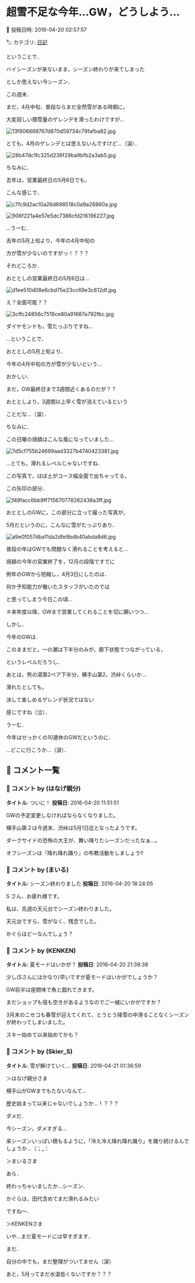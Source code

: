 # 超雪不足な今年…GW，どうしよう…

📅 投稿日時: 2016-04-20 02:57:57

🏷️ カテゴリ: [日記](cc4b5682fb7b8b144980957a978653fb0.md)

ということで．


ハイシーズンが来ないまま，シーズン終わりが来てしまった


としか思えない今シーズン．





この週末．


まだ，4月中旬．普段ならまだ全然雪がある時期に，


大変寂しい積雪量のゲレンデを滑ったわけですが…




![13f906669767d870d59734c79fafba82.jpg](images/13f906669767d870d59734c79fafba82.jpg)




とても，4月のゲレンデとは思えないんですけど…（涙）．




![28b47dc1fc325d236f29ba9bfb2a3ab5.jpg](images/28b47dc1fc325d236f29ba9bfb2a3ab5.jpg)







ちなみに．


去年は，営業最終日の5月6日でも，


こんな感じで．




![c7fc9d2ac10a26d698518c0a9a28860a.jpg](images/c7fc9d2ac10a26d698518c0a9a28860a.jpg)









![906f221a4e57e5dc7386cfd216196227.jpg](images/906f221a4e57e5dc7386cfd216196227.jpg)




…うーむ．


去年の5月上旬より，今年の4月中旬の


方が雪が少ないのですがっ！？？？





それどころか．


おととしの営業最終日の5月6日は…




![d1ee510d08e6cbd75e23cc69e3c612df.jpg](images/d1ee510d08e6cbd75e23cc69e3c612df.jpg)




え？全面可能？？




![3cffc24856c7519ce80a91687a792fbc.jpg](images/3cffc24856c7519ce80a91687a792fbc.jpg)




ダイヤモンドも，雪たっぷりですね…





…ということで．


おととしの5月上旬より．


今年の4月中旬の方が雪が少ないという…


おかしい．


まだ，GW最終日まで3週間近くあるのだが？？


おととしより，3週間以上早く雪が消えているという


ことだな…（涙）．





ちなみに．


この日曜の焼額はこんな風になっていました…




![7d5cf755b24699aad3327b4740423381.jpg](images/7d5cf755b24699aad3327b4740423381.jpg)




…とても，滑れるレベルじゃないですね．


この写真で，ほぼ土がコース幅全面で出ちゃってる，


この矢印の部分．




![f49facc6bb9ff715670778262436a3ff.jpg](images/f49facc6bb9ff715670778262436a3ff.jpg)




おととしのGWに，この部分に立って撮った写真が，


5月だというのに，こんなに雪がたっぷりあり．




![a9e0f057dba11da2dfe9bdb40abda8d6.jpg](images/a9e0f057dba11da2dfe9bdb40abda8d6.jpg)




普段の年はGWでも問題なく滑れることを考えると…





焼額の今年の営業終了を，12月の段階ですでに


例年のGWから短縮し，4月3日にしたのは．


何か予知能力が働いたスタッフがいたのでは


と思ってしまう今日この頃…


＃来年度以降，GWまで営業してくれることを切に願いつつ…





しかし．


今年のGWは．


このままだと，一の瀬は下半分のみが，廊下状態でつながっている，


というレベルだろうし．


あとは，熊の湯第2ペア下半分，横手山第2，渋峠くらいか…


滑れたとしても，


決して楽しめるゲレンデ状況ではない


感じですね（泣）．





うーむ．


今年はせっかくの10連休のGWだというのに．


…どこに行こうか…（涙）．

## 💬 コメント一覧

### 💬 コメント by (はなげ親分)
**タイトル**: ついに！
**投稿日**: 2016-04-20 11:51:51

GWの予定変更しなければならなくなりました。

横手山第２は今週末、渋峠は5月1日迄となったようです。



ダークサイドの恐怖の大王が、舞い降りたシーズンだったなぁ…。



オフシーズンは『降れ降れ踊り』の布教活動をしましょう!!

### 💬 コメント by (まいる)
**タイトル**: シーズン終わりました
**投稿日**: 2016-04-20 18:24:05

S さん、お疲れ様です。

私は、先週の天元台でシーズン終わりました。

天元台ですら、雪がなく、残念でした。

かぐらはどーなんでしょう？

### 💬 コメント by (KENKEN)
**タイトル**: 夏モードはいかが？
**投稿日**: 2016-04-20 21:39:38

少し(Sさんにはかなり)早いですが夏モードはいかがでしょうか？



GW前半は座間味で魚と戯れてきます。

まだショップも宿も空きがあるようなのでご一緒にいかがですか？



3月末のニセコも春雪が迎えてくれて、とうとう降雪の中滑ることなくシーズンが終わってしまいました。

スキー始めて以来始めてかも？

### 💬 コメント by (Skier_S)
**タイトル**: 雪が解けていく…
**投稿日**: 2016-04-21 01:36:59

＞はなげ親分さま

横手山がGWまでもたないなんて…

歴史始まって以来じゃないでしょうか…！？？？

ダメだ．

今シーズン，ダメすぎる…



来シーズンいっぱい積もるように，「冷え冷え降れ降れ踊り」を踊り続けるんでしょうか…（；_：



＞まいるさま

あら．

終わっちゃいましたか…シーズン．

かぐらは，田代含めてまだ滑れるみたい

ですね～．



＞KENKENさま

いや…まだ夏モードには早すぎます．

まだ．

自分の中でも，まだ整理がついてません（涙）



あと，5月ってまだ水温低くないですか？？？

